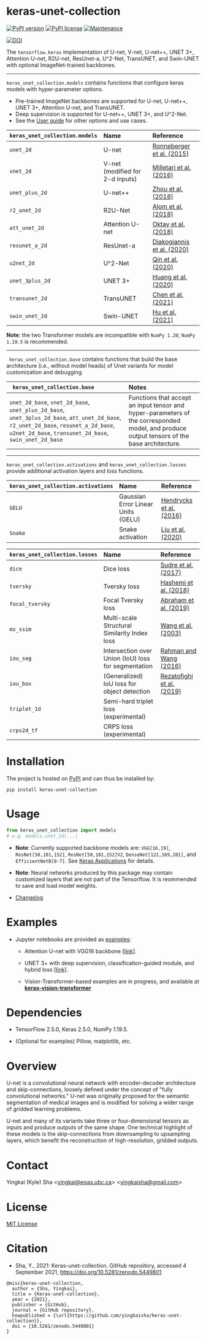 # keras-unet-collection

[![PyPI version](https://badge.fury.io/py/keras-unet-collection.svg)](https://badge.fury.io/py/keras-unet-collection)
[![PyPI license](https://img.shields.io/pypi/l/keras-unet-collection.svg)](https://pypi.org/project/keras-unet-collection/)
[![Maintenance](https://img.shields.io/badge/Maintained%3F-yes-green.svg)](https://github.com/yingkaisha/keras-unet-collection/graphs/commit-activity)

[![DOI](https://zenodo.org/badge/323426984.svg)](https://zenodo.org/badge/latestdoi/323426984)

The `tensorflow.keras` implementation of U-net, V-net, U-net++, UNET 3+, Attention U-net, R2U-net, ResUnet-a, U^2-Net, TransUNET, and Swin-UNET with optional ImageNet-trained backbones.

----------

`keras_unet_collection.models` contains functions that configure keras models with hyper-parameter options. 

* Pre-trained ImageNet backbones are supported for U-net, U-net++, UNET 3+, Attention U-net, and TransUNET.
* Deep supervision is supported for U-net++, UNET 3+, and U^2-Net.
* See the [User guide](https://github.com/yingkaisha/keras-unet-collection/blob/main/examples/user_guide_models.ipynb) for other options and use cases.

| `keras_unet_collection.models` | Name | Reference |
|:---------------|:----------------|:----------------|
| `unet_2d`      | U-net           | [Ronneberger et al. (2015)](https://link.springer.com/chapter/10.1007/978-3-319-24574-4_28) |
| `vnet_2d`      | V-net (modified for 2-d inputs) | [Milletari et al. (2016)](https://arxiv.org/abs/1606.04797) |
| `unet_plus_2d` | U-net++         | [Zhou et al. (2018)](https://link.springer.com/chapter/10.1007/978-3-030-00889-5_1) |
| `r2_unet_2d`   | R2U-Net         | [Alom et al. (2018)](https://arxiv.org/abs/1802.06955) |
| `att_unet_2d`  | Attention U-net | [Oktay et al. (2018)](https://arxiv.org/abs/1804.03999) |
| `resunet_a_2d` | ResUnet-a       | [Diakogiannis et al. (2020)](https://doi.org/10.1016/j.isprsjprs.2020.01.013) |
| `u2net_2d`     | U^2-Net         | [Qin et al. (2020)](https://arxiv.org/abs/2005.09007) |
| `unet_3plus_2d` | UNET 3+        | [Huang et al. (2020)](https://arxiv.org/abs/2004.08790) |
| `transunet_2d` | TransUNET       | [Chen et al. (2021)](https://arxiv.org/abs/2102.04306) |
| `swin_unet_2d` | Swin-UNET       | [Hu et al. (2021)](https://arxiv.org/abs/2105.05537) |

**Note**: the two Transformer models are incompatible with `NumPy 1.20`; `NumPy 1.19.5` is recommended.

----------

` keras_unet_collection.base` contains functions that build the base architecture (i.e., without model heads) of Unet variants for model customization and debugging.

| ` keras_unet_collection.base` | Notes |
|:-----------------------------------|:------|
| `unet_2d_base`, `vnet_2d_base`, `unet_plus_2d_base`, `unet_3plus_2d_base`, `att_unet_2d_base`, `r2_unet_2d_base`, `resunet_a_2d_base`, `u2net_2d_base`, `transunet_2d_base`, `swin_unet_2d_base` | Functions that accept an input tensor and hyper-parameters of the corresponded model, and produce output tensors of the base architecture. |

----------

`keras_unet_collection.activations` and `keras_unet_collection.losses` provide additional activation layers and loss functions.

| `keras_unet_collection.activations` | Name | Reference |
|:--------|:----------------|:----------------|
| `GELU`  | Gaussian Error Linear Units (GELU)   | [Hendrycks et al. (2016)](https://arxiv.org/abs/1606.08415) |
| `Snake` | Snake activation                     | [Liu et al. (2020)](https://arxiv.org/abs/2006.08195) |

| `keras_unet_collection.losses` | Name | Reference |
|:----------------|:----------------|:----------------|
| `dice`          | Dice loss                      | [Sudre et al. (2017)](https://link.springer.com/chapter/10.1007/978-3-319-67558-9_28) |
| `tversky`       | Tversky loss                   | [Hashemi et al. (2018)](https://ieeexplore.ieee.org/abstract/document/8573779) |
| `focal_tversky` | Focal Tversky loss             | [Abraham et al. (2019)](https://ieeexplore.ieee.org/abstract/document/8759329) |
| `ms_ssim`       | Multi-scale Structural Similarity Index loss | [Wang et al. (2003)](https://ieeexplore.ieee.org/abstract/document/1292216) |
| `iou_seg`       | Intersection over Union (IoU) loss for segmentation | [Rahman and Wang (2016)](https://link.springer.com/chapter/10.1007/978-3-319-50835-1_22) |
| `iou_box`       | (Generalized) IoU loss for object detection | [Rezatofighi et al. (2019)](https://openaccess.thecvf.com/content_CVPR_2019/html/Rezatofighi_Generalized_Intersection_Over_Union_A_Metric_and_a_Loss_for_CVPR_2019_paper.html) |
| `triplet_1d`    | Semi-hard triplet loss (experimental) | |
| `crps2d_tf`     | CRPS loss (experimental)       | |

# Installation

The project is hosted on [PyPI](https://pypi.org/project/keras-unet-collection/) and can thus be installed by:

```
pip install keras-unet-collection
```

# Usage

```python
from keras_unet_collection import models
# e.g. models.unet_2d(...)
```
* **Note**: Currently supported backbone models are: `VGG[16,19]`, `ResNet[50,101,152]`, `ResNet[50,101,152]V2`, `DenseNet[121,169,201]`, and `EfficientNetB[0-7]`. See [Keras Applications](https://keras.io/api/applications/) for details. 

* **Note**: Neural networks produced by this package may contain customized layers that are not part of the Tensorflow. It is reommended to save and load model weights.

* [Changelog](https://github.com/yingkaisha/keras-unet-collection/blob/main/CHANGELOG.md)

# Examples

* Jupyter notebooks are provided as [examples](https://github.com/yingkaisha/keras-unet-collection/tree/main/examples):

  * Attention U-net with VGG16 backbone [[link]](https://github.com/yingkaisha/keras-unet-collection/blob/main/examples/human-seg_atten-unet-backbone_coco.ipynb).
  
  * UNET 3+ with deep supervision, classification-guided module, and hybrid loss [[link]](https://github.com/yingkaisha/keras-unet-collection/blob/main/examples/segmentation_unet-three-plus_oxford-iiit.ipynb).

  * Vision-Transformer-based examples are in progress, and available at [**keras-vision-transformer**](https://github.com/yingkaisha/keras-vision-transformer)

# Dependencies

* TensorFlow 2.5.0, Keras 2.5.0, NumPy 1.19.5.

* (Optional for examples) Pillow, matplotlib, etc.

# Overview

U-net is a convolutional neural network with encoder-decoder architecture and skip-connections, loosely defined under the concept of "fully convolutional networks." U-net was originally proposed for the semantic segmentation of medical images and is modified for solving a wider range of gridded learning problems.

U-net and many of its variants take three or four-dimensional tensors as inputs and produce outputs of the same shape. One technical highlight of these models is the skip-connections from downsampling to upsampling layers, which benefit the reconstruction of high-resolution, gridded outputs.

# Contact

Yingkai (Kyle) Sha <<yingkai@eoas.ubc.ca>> <<yingkaisha@gmail.com>>

# License

[MIT License](https://github.com/yingkaisha/keras-unet/blob/main/LICENSE)

# Citation

* Sha, Y., 2021: Keras-unet-collection. GitHub repository, accessed 4 September 2021, https://doi.org/10.5281/zenodo.5449801

```
@misc{keras-unet-collection,
  author = {Sha, Yingkai},
  title = {Keras-unet-collection},
  year = {2021},
  publisher = {GitHub},
  journal = {GitHub repository},
  howpublished = {\url{https://github.com/yingkaisha/keras-unet-collection}},
  doi = {10.5281/zenodo.5449801}
}
```
